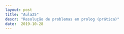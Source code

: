 ```yaml
---
layout: post
title: "Aula25"
descr: "Resolução de problemas em prolog (prática)"
date:  2019-10-28
---
```


